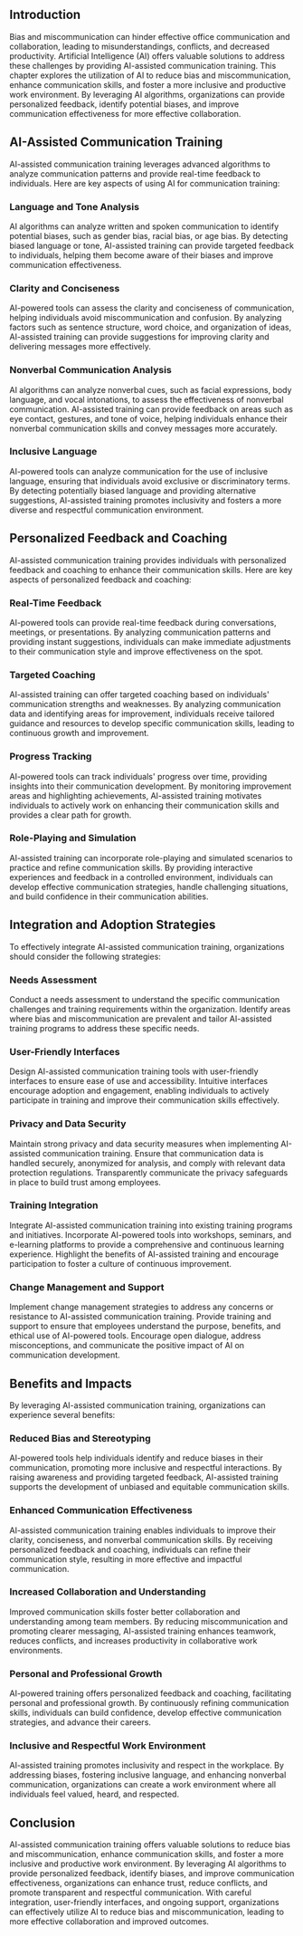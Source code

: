 
## Introduction

Bias and miscommunication can hinder effective office communication and collaboration, leading to misunderstandings, conflicts, and decreased productivity. Artificial Intelligence (AI) offers valuable solutions to address these challenges by providing AI-assisted communication training. This chapter explores the utilization of AI to reduce bias and miscommunication, enhance communication skills, and foster a more inclusive and productive work environment. By leveraging AI algorithms, organizations can provide personalized feedback, identify potential biases, and improve communication effectiveness for more effective collaboration.

## AI-Assisted Communication Training

AI-assisted communication training leverages advanced algorithms to analyze communication patterns and provide real-time feedback to individuals. Here are key aspects of using AI for communication training:

### Language and Tone Analysis

AI algorithms can analyze written and spoken communication to identify potential biases, such as gender bias, racial bias, or age bias. By detecting biased language or tone, AI-assisted training can provide targeted feedback to individuals, helping them become aware of their biases and improve communication effectiveness.

### Clarity and Conciseness

AI-powered tools can assess the clarity and conciseness of communication, helping individuals avoid miscommunication and confusion. By analyzing factors such as sentence structure, word choice, and organization of ideas, AI-assisted training can provide suggestions for improving clarity and delivering messages more effectively.

### Nonverbal Communication Analysis

AI algorithms can analyze nonverbal cues, such as facial expressions, body language, and vocal intonations, to assess the effectiveness of nonverbal communication. AI-assisted training can provide feedback on areas such as eye contact, gestures, and tone of voice, helping individuals enhance their nonverbal communication skills and convey messages more accurately.

### Inclusive Language

AI-powered tools can analyze communication for the use of inclusive language, ensuring that individuals avoid exclusive or discriminatory terms. By detecting potentially biased language and providing alternative suggestions, AI-assisted training promotes inclusivity and fosters a more diverse and respectful communication environment.

## Personalized Feedback and Coaching

AI-assisted communication training provides individuals with personalized feedback and coaching to enhance their communication skills. Here are key aspects of personalized feedback and coaching:

### Real-Time Feedback

AI-powered tools can provide real-time feedback during conversations, meetings, or presentations. By analyzing communication patterns and providing instant suggestions, individuals can make immediate adjustments to their communication style and improve effectiveness on the spot.

### Targeted Coaching

AI-assisted training can offer targeted coaching based on individuals' communication strengths and weaknesses. By analyzing communication data and identifying areas for improvement, individuals receive tailored guidance and resources to develop specific communication skills, leading to continuous growth and improvement.

### Progress Tracking

AI-powered tools can track individuals' progress over time, providing insights into their communication development. By monitoring improvement areas and highlighting achievements, AI-assisted training motivates individuals to actively work on enhancing their communication skills and provides a clear path for growth.

### Role-Playing and Simulation

AI-assisted training can incorporate role-playing and simulated scenarios to practice and refine communication skills. By providing interactive experiences and feedback in a controlled environment, individuals can develop effective communication strategies, handle challenging situations, and build confidence in their communication abilities.

## Integration and Adoption Strategies

To effectively integrate AI-assisted communication training, organizations should consider the following strategies:

### Needs Assessment

Conduct a needs assessment to understand the specific communication challenges and training requirements within the organization. Identify areas where bias and miscommunication are prevalent and tailor AI-assisted training programs to address these specific needs.

### User-Friendly Interfaces

Design AI-assisted communication training tools with user-friendly interfaces to ensure ease of use and accessibility. Intuitive interfaces encourage adoption and engagement, enabling individuals to actively participate in training and improve their communication skills effectively.

### Privacy and Data Security

Maintain strong privacy and data security measures when implementing AI-assisted communication training. Ensure that communication data is handled securely, anonymized for analysis, and comply with relevant data protection regulations. Transparently communicate the privacy safeguards in place to build trust among employees.

### Training Integration

Integrate AI-assisted communication training into existing training programs and initiatives. Incorporate AI-powered tools into workshops, seminars, and e-learning platforms to provide a comprehensive and continuous learning experience. Highlight the benefits of AI-assisted training and encourage participation to foster a culture of continuous improvement.

### Change Management and Support

Implement change management strategies to address any concerns or resistance to AI-assisted communication training. Provide training and support to ensure that employees understand the purpose, benefits, and ethical use of AI-powered tools. Encourage open dialogue, address misconceptions, and communicate the positive impact of AI on communication development.

## Benefits and Impacts

By leveraging AI-assisted communication training, organizations can experience several benefits:

### Reduced Bias and Stereotyping

AI-powered tools help individuals identify and reduce biases in their communication, promoting more inclusive and respectful interactions. By raising awareness and providing targeted feedback, AI-assisted training supports the development of unbiased and equitable communication skills.

### Enhanced Communication Effectiveness

AI-assisted communication training enables individuals to improve their clarity, conciseness, and nonverbal communication skills. By receiving personalized feedback and coaching, individuals can refine their communication style, resulting in more effective and impactful communication.

### Increased Collaboration and Understanding

Improved communication skills foster better collaboration and understanding among team members. By reducing miscommunication and promoting clearer messaging, AI-assisted training enhances teamwork, reduces conflicts, and increases productivity in collaborative work environments.

### Personal and Professional Growth

AI-powered training offers personalized feedback and coaching, facilitating personal and professional growth. By continuously refining communication skills, individuals can build confidence, develop effective communication strategies, and advance their careers.

### Inclusive and Respectful Work Environment

AI-assisted training promotes inclusivity and respect in the workplace. By addressing biases, fostering inclusive language, and enhancing nonverbal communication, organizations can create a work environment where all individuals feel valued, heard, and respected.

## Conclusion

AI-assisted communication training offers valuable solutions to reduce bias and miscommunication, enhance communication skills, and foster a more inclusive and productive work environment. By leveraging AI algorithms to provide personalized feedback, identify biases, and improve communication effectiveness, organizations can enhance trust, reduce conflicts, and promote transparent and respectful communication. With careful integration, user-friendly interfaces, and ongoing support, organizations can effectively utilize AI to reduce bias and miscommunication, leading to more effective collaboration and improved outcomes.
